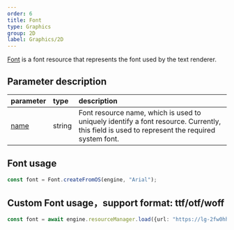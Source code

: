 ```yaml
---
order: 6
title: Font
type: Graphics
group: 2D
label: Graphics/2D
---
```


[Font](${api}core/Font) is a font resource that represents the font used by the text renderer.

## Parameter description

| parameter | type | description |
| :--- | :--- | :--- |
|[name](${api}core/Sprite#name)|string|Font resource name, which is used to uniquely identify a font resource. Currently, this field is used to represent the required system font.|

## Font usage
```typescript
const font = Font.createFromOS(engine, "Arial");
```

## Custom Font usage，support format: ttf/otf/woff
```typescript
const font = await engine.resourceManager.load({url: "https://lg-2fw0hhsc-1256786476.cos.ap-shanghai.myqcloud.com/Avelia.otf"});
```